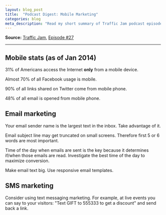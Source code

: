 ```yaml
---
layout: blog_post
title:  "Podcast Digest: Mobile Marketing"
categories: blog
meta_description: "Read my short summary of Traffic Jam podcast episode #27 about Mobile Marketing, including email and SMS marketing."
---
```


**Source:** [Traffic Jam](http://www.veravo.com/trafficjam/), [Episode #27](http://www.veravo.com/trafficjam/tj27-mobile-marketing-mix/)

---

## Mobile stats (as of Jan 2014)

31% of Americans access the Internet **only** from a mobile device.

Almost 70% of all Facebook usage is mobile.

90% of all links shared on Twitter come from mobile phone.

48% of all email is opened from mobile phone.

## Email marketing

Your email sender name is the largest text in the inbox. Take advantage of it.

Email subject line may get truncated on small screens. Therefore first 5 or 6 words are most important.

Time of the day when emails are sent is the key because it determines if/when those emails are read. Investigate the best time of the day to maximize conversion.

Make email text big. Use responsive email templates.

## SMS marketing

Consider using text messaging marketing. For example, at live events you can say to your visitors: "Text GIFT to 555333 to get a discount" and send back a link.





